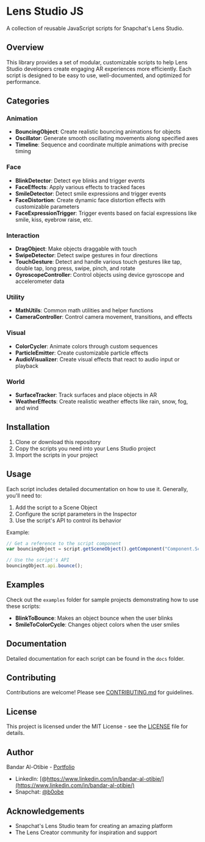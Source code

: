 # Lens Studio JS

A collection of reusable JavaScript scripts for Snapchat's Lens Studio.

## Overview

This library provides a set of modular, customizable scripts to help Lens Studio developers create engaging AR experiences more efficiently. Each script is designed to be easy to use, well-documented, and optimized for performance.

## Categories

### Animation
- **BouncingObject**: Create realistic bouncing animations for objects
- **Oscillator**: Generate smooth oscillating movements along specified axes
- **Timeline**: Sequence and coordinate multiple animations with precise timing

### Face
- **BlinkDetector**: Detect eye blinks and trigger events
- **FaceEffects**: Apply various effects to tracked faces
- **SmileDetector**: Detect smile expressions and trigger events
- **FaceDistortion**: Create dynamic face distortion effects with customizable parameters
- **FaceExpressionTrigger**: Trigger events based on facial expressions like smile, kiss, eyebrow raise, etc.

### Interaction
- **DragObject**: Make objects draggable with touch
- **SwipeDetector**: Detect swipe gestures in four directions
- **TouchGesture**: Detect and handle various touch gestures like tap, double tap, long press, swipe, pinch, and rotate
- **GyroscopeController**: Control objects using device gyroscope and accelerometer data

### Utility
- **MathUtils**: Common math utilities and helper functions
- **CameraController**: Control camera movement, transitions, and effects

### Visual
- **ColorCycler**: Animate colors through custom sequences
- **ParticleEmitter**: Create customizable particle effects
- **AudioVisualizer**: Create visual effects that react to audio input or playback

### World
- **SurfaceTracker**: Track surfaces and place objects in AR
- **WeatherEffects**: Create realistic weather effects like rain, snow, fog, and wind

## Installation

1. Clone or download this repository
2. Copy the scripts you need into your Lens Studio project
3. Import the scripts in your project

## Usage

Each script includes detailed documentation on how to use it. Generally, you'll need to:

1. Add the script to a Scene Object
2. Configure the script parameters in the Inspector
3. Use the script's API to control its behavior

Example:

```javascript
// Get a reference to the script component
var bouncingObject = script.getSceneObject().getComponent("Component.ScriptComponent");

// Use the script's API
bouncingObject.api.bounce();
```

## Examples

Check out the `examples` folder for sample projects demonstrating how to use these scripts:

- **BlinkToBounce**: Makes an object bounce when the user blinks
- **SmileToColorCycle**: Changes object colors when the user smiles

## Documentation

Detailed documentation for each script can be found in the `docs` folder.

## Contributing

Contributions are welcome! Please see [CONTRIBUTING.md](CONTRIBUTING.md) for guidelines.

## License

This project is licensed under the MIT License - see the [LICENSE](LICENSE) file for details.

## Author

Bandar Al-Otibie - [Portfolio](https://bento.me/b0obe)
- LinkedIn: [@https://www.linkedin.com/in/bandar-al-otibie/](https://www.linkedin.com/in/bandar-al-otibie/)
- Snapchat: [@b0obe](https://www.snapchat.com/add/b0obe)

## Acknowledgements

- Snapchat's Lens Studio team for creating an amazing platform
- The Lens Creator community for inspiration and support 